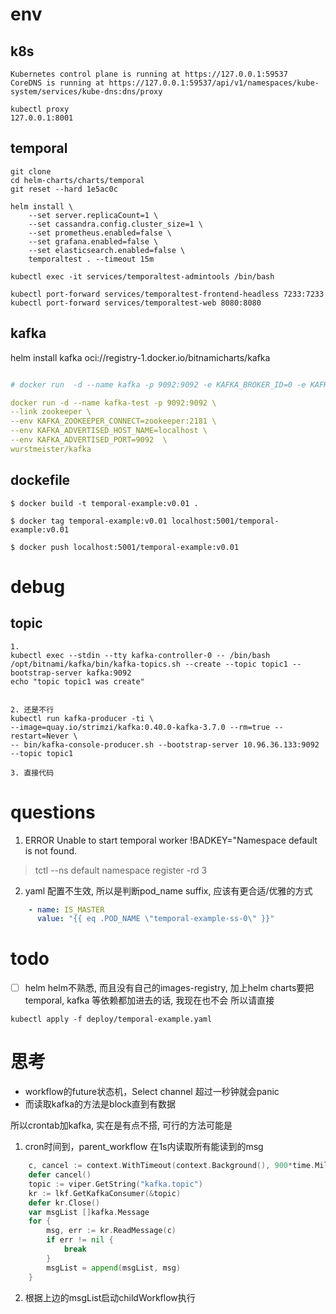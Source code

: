 
# env

## k8s
```shell
Kubernetes control plane is running at https://127.0.0.1:59537
CoreDNS is running at https://127.0.0.1:59537/api/v1/namespaces/kube-system/services/kube-dns:dns/proxy

kubectl proxy
127.0.0.1:8001

```

## temporal


```
git clone
cd helm-charts/charts/temporal
git reset --hard 1e5ac0c

helm install \                                          
    --set server.replicaCount=1 \
    --set cassandra.config.cluster_size=1 \
    --set prometheus.enabled=false \
    --set grafana.enabled=false \
    --set elasticsearch.enabled=false \
    temporaltest . --timeout 15m

```
```
kubectl exec -it services/temporaltest-admintools /bin/bash

kubectl port-forward services/temporaltest-frontend-headless 7233:7233
kubectl port-forward services/temporaltest-web 8080:8080
```

## kafka

helm install kafka oci://registry-1.docker.io/bitnamicharts/kafka

```yaml

# docker run  -d --name kafka -p 9092:9092 -e KAFKA_BROKER_ID=0 -e KAFKA_ZOOKEEPER_CONNECT=://10.0.4.13:2181 -e KAFKA_ADVERTISED_LISTENERS=PLAINTEXT://10.0.4.13:9092 -e KAFKA_LISTENERS=PLAINTEXT://0.0.0.0:9092 -t wurstmeister/kafka

docker run -d --name kafka-test -p 9092:9092 \
--link zookeeper \
--env KAFKA_ZOOKEEPER_CONNECT=zookeeper:2181 \
--env KAFKA_ADVERTISED_HOST_NAME=localhost \
--env KAFKA_ADVERTISED_PORT=9092  \
wurstmeister/kafka
```

## dockefile
```
$ docker build -t temporal-example:v0.01 .

$ docker tag temporal-example:v0.01 localhost:5001/temporal-example:v0.01

$ docker push localhost:5001/temporal-example:v0.01
```
# debug
## topic
```
1.
kubectl exec --stdin --tty kafka-controller-0 -- /bin/bash
/opt/bitnami/kafka/bin/kafka-topics.sh --create --topic topic1 --bootstrap-server kafka:9092 
echo "topic topic1 was create"


2. 还是不行
kubectl run kafka-producer -ti \
--image=quay.io/strimzi/kafka:0.40.0-kafka-3.7.0 --rm=true --restart=Never \
-- bin/kafka-console-producer.sh --bootstrap-server 10.96.36.133:9092 --topic topic1

3. 直接代码
```
# questions

1. ERROR Unable to start temporal worker !BADKEY="Namespace default is not found.
> tctl --ns default namespace register -rd 3


2. yaml 配置不生效, 所以是判断pod_name suffix, 应该有更合适/优雅的方式
```yaml
    - name: IS_MASTER
      value: "{{ eq .POD_NAME \"temporal-example-ss-0\" }}"
```

# todo
- [ ] helm 
 helm不熟悉, 而且没有自己的images-registry, 加上helm charts要把temporal, kafka 等依赖都加进去的话, 我现在也不会
  所以请直接
  
```shell
kubectl apply -f deploy/temporal-example.yaml
```

# 思考 

- workflow的future状态机，Select channel 超过一秒钟就会panic
- 而读取kafka的方法是block直到有数据

所以crontab加kafka, 实在是有点不搭, 可行的方法可能是
    
1. cron时间到，parent_workflow 在1s内读取所有能读到的msg

```Go
    c, cancel := context.WithTimeout(context.Background(), 900*time.Millisecond)
    defer cancel()
    topic := viper.GetString("kafka.topic")
    kr := lkf.GetKafkaConsumer(&topic)
    defer kr.Close()
    var msgList []kafka.Message
    for {
        msg, err := kr.ReadMessage(c)
        if err != nil {
            break
        }
        msgList = append(msgList, msg)
    }
```

2. 根据上边的msgList启动childWorkflow执行